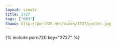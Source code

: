 ```yaml
--- 
layout: sieutv
title: 3727
tags: ["003"]
thumb: http://porn720.net/video/3727/poster.jpg
---
```

{% include porn720 key="3727" %} 
